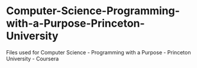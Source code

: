 # Computer-Science-Programming-with-a-Purpose-Princeton-University
Files used for Computer Science - Programming with a Purpose - Princeton University - Coursera
